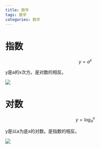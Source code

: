 ```yaml
---
title: 数学
tags: 数学
categories: 数学
---
```






# 指数

$$
y = a^x
$$

y是a的x次方。是对数的相反。

![](https://blog.airaccoon.cn/img/bed/20200102/1577946505455.png)



# 对数

$$
y = log_a^x
$$



y是以a为底x的对数。是指数的相反。

![](https://blog.airaccoon.cn/img/bed/20200102/1577946376150.png)